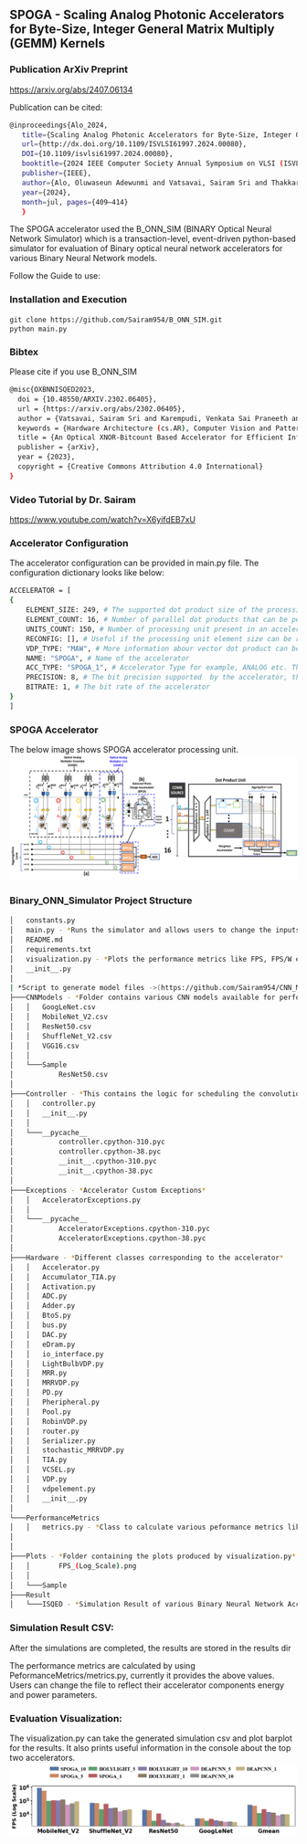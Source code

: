 
## SPOGA - Scaling Analog Photonic Accelerators for Byte-Size, Integer General Matrix Multiply (GEMM) Kernels

### Publication ArXiv Preprint
https://arxiv.org/abs/2407.06134

Publication can be cited: 

```bash
@inproceedings{Alo_2024,
   title={Scaling Analog Photonic Accelerators for Byte-Size, Integer General Matrix Multiply (GEMM) Kernels},
   url={http://dx.doi.org/10.1109/ISVLSI61997.2024.00080},
   DOI={10.1109/isvlsi61997.2024.00080},
   booktitle={2024 IEEE Computer Society Annual Symposium on VLSI (ISVLSI)},
   publisher={IEEE},
   author={Alo, Oluwaseun Adewunmi and Vatsavai, Sairam Sri and Thakkar, Ishan},
   year={2024},
   month=jul, pages={409–414} 
   }
```


The SPOGA accelerator used the B_ONN_SIM (BINARY Optical Neural Network Simulator) which is a transaction-level, event-driven python-based simulator for evaluation of Binary optical neural network accelerators for various Binary Neural Network models. 

Follow the Guide to use: 
### Installation and Execution

    git clone https://github.com/Sairam954/B_ONN_SIM.git
    python main.py

### Bibtex

Please cite if you use B_ONN_SIM

```bash
@misc{OXBNNISQED2023,
  doi = {10.48550/ARXIV.2302.06405},
  url = {https://arxiv.org/abs/2302.06405},
  author = {Vatsavai, Sairam Sri and Karempudi, Venkata Sai Praneeth and Thakkar, Ishan},
  keywords = {Hardware Architecture (cs.AR), Computer Vision and Pattern Recognition (cs.CV), Machine Learning (cs.LG), FOS: Computer and information sciences, FOS: Computer and information sciences},
  title = {An Optical XNOR-Bitcount Based Accelerator for Efficient Inference of Binary Neural Networks},
  publisher = {arXiv},
  year = {2023},
  copyright = {Creative Commons Attribution 4.0 International}
}

```

### Video Tutorial by Dr. Sairam
https://www.youtube.com/watch?v=X6yifdEB7xU

### Accelerator Configuration 

The accelerator configuration can be provided in main.py file. The configuration dictionary looks like below:
``` bash
ACCELERATOR = [
{
    ELEMENT_SIZE: 249, # The supported dot product size of the processing unit, generally equal to number of wavelengths multiplexed in weight bank/activation bank 
    ELEMENT_COUNT: 16, # Number of parallel dot products that can be performed by one processing unit, generally equal to the number of output waveguides in a processing unit  
    UNITS_COUNT: 150, # Number of processing unit present in an accelerator
    RECONFIG: [], # Useful if the processing unit element size can be reconfigured according to the convolution computation need
    VDP_TYPE: "MAW", # More information abour vector dot product can be found in our paper ([https://ieeexplore.ieee.org/abstract/document/9852767]
    NAME: "SPOGA", # Name of the accelerator 
    ACC_TYPE: "SPOGA_1", # Accelerator Type for example, ANALOG etc. This parameter helps in evaluation of performance metrics based on accelerator
    PRECISION: 8, # The bit precision supported  by the accelerator, this value along with ***accelerator_required_precision*** determines whether bit-slicing needs to be implemented
    BITRATE: 1, # The bit rate of the accelerator 
}
]
```
### SPOGA Accelerator
The below image shows SPOGA accelerator processing unit.
![The SPOGA Architecture](/assets/spoga_architecture.png "The SPOGA Architecture")

### Binary_ONN_Simulator Project Structure 
``` bash
│   constants.py
│   main.py - *Runs the simulator and allows users to change the inputs according to the accelerator* 
│   README.md
│   requirements.txt
│   visualization.py - *Plots the performance metrics like FPS, FPS/W etc of various accelerators on single barplot and also provides information of the best performing accelerator* 
│   __init__.py
│
| *Script to generate model files ->(https://github.com/Sairam954/CNN_Model_Layer_Information_Generator)*
├───CNNModels - *Folder contains various CNN models available for performing simulations. 
│   │   GoogLeNet.csv
│   │   MobileNet_V2.csv
│   │   ResNet50.csv
│   │   ShuffleNet_V2.csv
│   │   VGG16.csv
│   │
│   └───Sample
│           ResNet50.csv
│
├───Controller - *This contains the logic for scheduling the convolutions and corresponding dot product operations on to the accelerator hardware*
│   │   controller.py
│   │   __init__.py
│   │
│   └───__pycache__
│           controller.cpython-310.pyc
│           controller.cpython-38.pyc
│           __init__.cpython-310.pyc
│           __init__.cpython-38.pyc
│
├───Exceptions - *Accelerator Custom Exceptions*
│   │   AcceleratorExceptions.py
│   │
│   └───__pycache__
│           AcceleratorExceptions.cpython-310.pyc
│           AcceleratorExceptions.cpython-38.pyc
│
├───Hardware - *Different classes corresponding to the accelerator*
│   │   Accelerator.py
│   │   Accumulator_TIA.py
│   │   Activation.py
│   │   ADC.py
│   │   Adder.py
│   │   BtoS.py
│   │   bus.py
│   │   DAC.py
│   │   eDram.py
│   │   io_interface.py
│   │   LightBulbVDP.py
│   │   MRR.py
│   │   MRRVDP.py
│   │   PD.py
│   │   Pheripheral.py
│   │   Pool.py
│   │   RobinVDP.py
│   │   router.py
│   │   Serializer.py
│   │   stochastic_MRRVDP.py
│   │   TIA.py
│   │   VCSEL.py
│   │   VDP.py
│   │   vdpelement.py
│   │   __init__.py  
│
└───PerformanceMetrics
│   │   metrics.py - *Class to calculate various peformance metrics like FPS, FPS/W and FPS/W/mm2*
│ 
│
├───Plots - *Folder containing the plots produced by visualization.py*
│   │       FPS_(Log_Scale).png
│   │
│   └───Sample
├───Result
│   └───ISQED - *Simulation Result of various Binary Neural Network Accelerator*

```

### Simulation Result CSV:
After the simulations are completed, the results are stored in the results dir

The performance metrics are calculated by using PeformanceMetrics/metrics.py, currently it provides the above values. Users can change the file to reflect their accelerator components energy and power parameters.  

### Evaluation Visualization:
The visualization.py can take the generated simulation csv and plot barplot for the results. It also prints useful information in the console about the top two accelerators. 
![image](/Plots/FPS_(Log_Scale).png "FPS_(Log_Scale)")